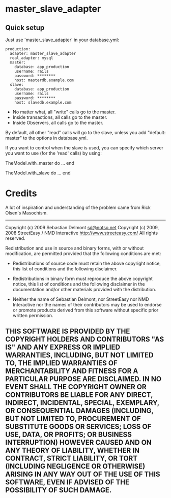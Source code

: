 master_slave_adapter
====================


Quick setup
-----------

Just use 'master_slave_adapter' in your database.yml:

    production:
      adapter: master_slave_adapter
      real_adapter: mysql
      master:
        database: app_production
        username: rails
        password: ********
        host: masterdb.example.com
      slave:
        database: app_production
        username: rails
        password: ********
        host: slavedb.example.com

- No matter what, all "write" calls go to the master. 
- Inside transactions, all calls go to the master. 
- Inside Observers, all calls go to the master.

By default, all other "read" calls will go to the slave, unless you add "default: master" to
the options in database.yml.

If you want to control when the slave is used, you can specify which server you want to use 
(for the 'read' calls) by using:

TheModel.with_master do
  ...
end

TheModel.with_slave do
  ...
end


Credits
=======
A lot of inspiration and understanding of the problem came from Rick Olsen's Masochism.
  
-------------------------------------------------------------------------------
Copyright (c) 2009 Sebastian Delmont <sd@notso.net> 
Copyright (c) 2009, 2008 StreetEasy / NMD Interactive <http://www.streeteasy.com/> 
All rights reserved.

Redistribution and use in source and binary forms, with or without modification,
are permitted provided that the following conditions are met:

* Redistributions of source code must retain the above copyright notice, this 
list of conditions and the following disclaimer.

* Redistributions in binary form must reproduce the above copyright notice, this
list of conditions and the following disclaimer in the documentation and/or
other materials provided with the distribution.

* Neither the name of Sebastian Delmont, nor StreetEasy nor NMD Interactive 
nor the names of their contributors may be used to endorse or promote products 
derived from this software without specific prior written permission.

THIS SOFTWARE IS PROVIDED BY THE COPYRIGHT HOLDERS AND CONTRIBUTORS "AS IS" AND
ANY EXPRESS OR IMPLIED WARRANTIES, INCLUDING, BUT NOT LIMITED TO, THE IMPLIED
WARRANTIES OF MERCHANTABILITY AND FITNESS FOR A PARTICULAR PURPOSE ARE
DISCLAIMED. IN NO EVENT SHALL THE COPYRIGHT OWNER OR CONTRIBUTORS BE LIABLE FOR
ANY DIRECT, INDIRECT, INCIDENTAL, SPECIAL, EXEMPLARY, OR CONSEQUENTIAL DAMAGES
(INCLUDING, BUT NOT LIMITED TO, PROCUREMENT OF SUBSTITUTE GOODS OR SERVICES;
LOSS OF USE, DATA, OR PROFITS; OR BUSINESS INTERRUPTION) HOWEVER CAUSED AND ON
ANY THEORY OF LIABILITY, WHETHER IN CONTRACT, STRICT LIABILITY, OR TORT
(INCLUDING NEGLIGENCE OR OTHERWISE) ARISING IN ANY WAY OUT OF THE USE OF THIS
SOFTWARE, EVEN IF ADVISED OF THE POSSIBILITY OF SUCH DAMAGE.
-------------------------------------------------------------------------------